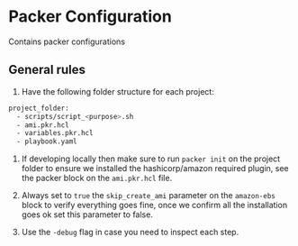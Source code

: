# Packer Configuration

Contains packer configurations

## General rules

1. Have the following folder structure for each project:

  ```bash
  project_folder:
    - scripts/script_<purpose>.sh
    - ami.pkr.hcl
    - variables.pkr.hcl
    - playbook.yaml
  ```

1. If developing locally then make sure to run `packer init` on the project folder to ensure we installed the hashicorp/amazon required plugin, see the packer block on the `ami.pkr.hcl` file.

1. Always set to `true` the `skip_create_ami` parameter on the `amazon-ebs` block to verify everything goes fine, once we confirm all the installation goes ok set this parameter to false.

1. Use the `-debug` flag in case you need to inspect each step.
